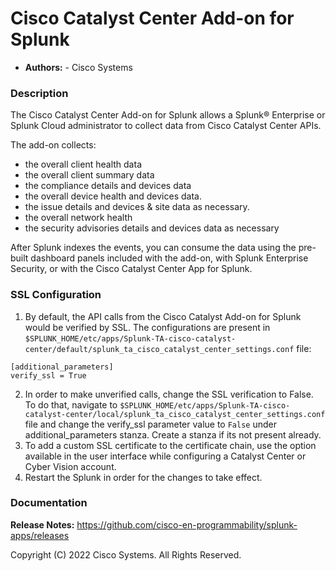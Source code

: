 
Cisco Catalyst Center Add-on for Splunk
==================================

* **Authors:** - Cisco Systems

### Description ###
 
The Cisco Catalyst Center Add-on for Splunk allows a Splunk® Enterprise
or Splunk Cloud administrator to collect data from Cisco Catalyst Center APIs.

The add-on collects:
- the overall client health data
- the overall client summary data
- the compliance details and devices data
- the overall device health and devices data.
- the issue details and devices & site data as necessary.
- the overall network health
- the security advisories details and devices data as necessary

After Splunk indexes the events, you can consume the data using the
pre-built dashboard panels included with the add-on, with Splunk Enterprise
Security, or with the Cisco Catalyst Center App for Splunk.

### SSL Configuration ###
1. By default, the API calls from the Cisco Catalyst Add-on for Splunk would be verified by SSL. The configurations are present in `$SPLUNK_HOME/etc/apps/Splunk-TA-cisco-catalyst-center/default/splunk_ta_cisco_catalyst_center_settings.conf` file:
```
[additional_parameters]
verify_ssl = True
```
2. In order to make unverified calls, change the SSL verification to False. To do that, navigate to `$SPLUNK_HOME/etc/apps/Splunk-TA-cisco-catalyst-center/local/splunk_ta_cisco_catalyst_center_settings.conf` file and change the verify_ssl parameter value to `False` under additional_parameters stanza. Create a stanza if its not present already.
3. To add a custom SSL certificate to the certificate chain, use the option available in the user interface while configuring a Catalyst Center or Cyber Vision account.
4. Restart the Splunk in order for the changes to take effect.

### Documentation ###

**Release Notes:** https://github.com/cisco-en-programmability/splunk-apps/releases

Copyright (C) 2022 Cisco Systems. All Rights Reserved.